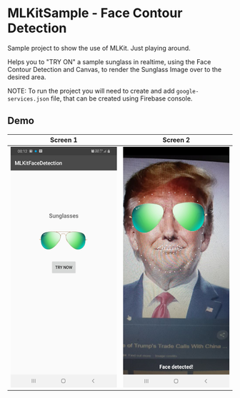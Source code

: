 # MLKitSample - Face Contour Detection

Sample project to show the use of MLKit. Just playing around.

Helps you to "TRY ON" a sample sunglass in realtime, using the Face Contour Detection and Canvas, to render the Sunglass Image over to the desired area.

NOTE: To run the project you will need to create and add `google-services.json` file, that can be created using Firebase console.

## Demo

|Screen 1  | Screen 2  |
| ------------- |:-------------:| 
| <img src="https://raw.githubusercontent.com/gauravk95/mlkitsample/master/demo/img1.jpg" width="270" height="540"> |<img src="https://raw.githubusercontent.com/gauravk95/mlkitsample/master/demo/img2.jpg" width="270" height="540">|
